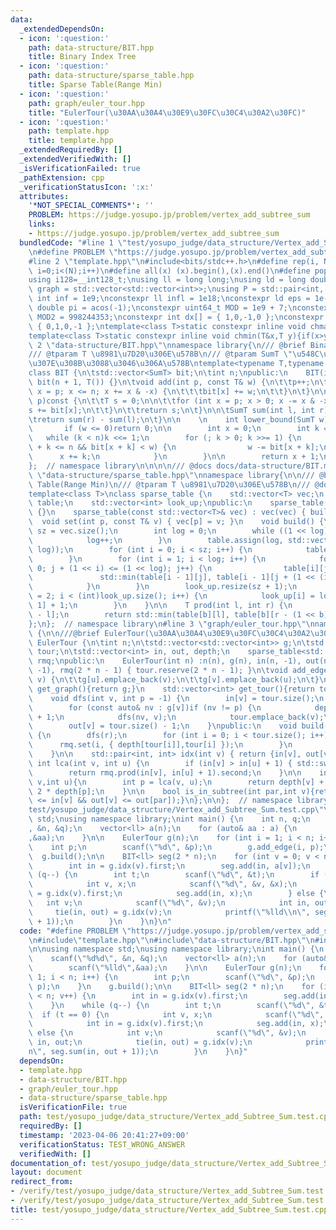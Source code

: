 ```yaml
---
data:
  _extendedDependsOn:
  - icon: ':question:'
    path: data-structure/BIT.hpp
    title: Binary Index Tree
  - icon: ':question:'
    path: data-structure/sparse_table.hpp
    title: Sparse Table(Range Min)
  - icon: ':question:'
    path: graph/euler_tour.hpp
    title: "EulerTour(\u30AA\u30A4\u30E9\u30FC\u30C4\u30A2\u30FC)"
  - icon: ':question:'
    path: template.hpp
    title: template.hpp
  _extendedRequiredBy: []
  _extendedVerifiedWith: []
  _isVerificationFailed: true
  _pathExtension: cpp
  _verificationStatusIcon: ':x:'
  attributes:
    '*NOT_SPECIAL_COMMENTS*': ''
    PROBLEM: https://judge.yosupo.jp/problem/vertex_add_subtree_sum
    links:
    - https://judge.yosupo.jp/problem/vertex_add_subtree_sum
  bundledCode: "#line 1 \"test/yosupo_judge/data_structure/Vertex_add_Subtree_Sum.test.cpp\"\
    \n#define PROBLEM \"https://judge.yosupo.jp/problem/vertex_add_subtree_sum\"\n\
    #line 2 \"template.hpp\"\n#include<bits/stdc++.h>\n#define rep(i, N)  for(int\
    \ i=0;i<(N);i++)\n#define all(x) (x).begin(),(x).end()\n#define popcount(x) __builtin_popcount(x)\n\
    using i128=__int128_t;\nusing ll = long long;\nusing ld = long double;\nusing\
    \ graph = std::vector<std::vector<int>>;\nusing P = std::pair<int, int>;\nconstexpr\
    \ int inf = 1e9;\nconstexpr ll infl = 1e18;\nconstexpr ld eps = 1e-6;\nconst long\
    \ double pi = acos(-1);\nconstexpr uint64_t MOD = 1e9 + 7;\nconstexpr uint64_t\
    \ MOD2 = 998244353;\nconstexpr int dx[] = { 1,0,-1,0 };\nconstexpr int dy[] =\
    \ { 0,1,0,-1 };\ntemplate<class T>static constexpr inline void chmax(T&x,T y){if(x<y)x=y;}\n\
    template<class T>static constexpr inline void chmin(T&x,T y){if(x>y)x=y;}\n#line\
    \ 2 \"data-structure/BIT.hpp\"\nnamespace library{\n/// @brief Binary Index Tree\n\
    /// @tparam T \u8981\u7D20\u306E\u578B\n/// @tparam SumT \"\u548C\u304C\" \u53CE\
    \u307E\u308B\u3088\u3046\u306A\u578B\ntemplate<typename T,typename SumT = T>\n\
    class BIT {\n\tstd::vector<SumT> bit;\n\tint n;\npublic:\n    BIT(int n) :n(n),\
    \ bit(n + 1, T()) {}\n\tvoid add(int p, const T& w) {\n\t\tp++;\n\t\tfor (int\
    \ x = p; x <= n; x += x & -x) {\n\t\t\tbit[x] += w;\n\t\t}\n\t}\n\n\tSumT sum(int\
    \ p)const {\n\t\tT s = 0;\n\n\t\tfor (int x = p; x > 0; x -= x & -x) {\n\t\t\t\
    s += bit[x];\n\t\t}\n\t\treturn s;\n\t}\n\n\tSumT sum(int l, int r)const {\n\t\
    \treturn sum(r) - sum(l);\n\t}\n\n    \n    int lower_bound(SumT w)const {\n \
    \       if (w <= 0)return 0;\n\n        int x = 0;\n        int k = 1;\n     \
    \   while (k < n)k <<= 1;\n        for (; k > 0; k >>= 1) {\n            if (x\
    \ + k <= n && bit[x + k] < w) {\n                w -= bit[x + k];\n          \
    \      x += k;\n            }\n        }\n\n        return x + 1;\n    }\n};\n\
    };  // namespace library\n\n\n\n/// @docs docs/data-structure/BIT.md\n#line 2\
    \ \"data-structure/sparse_table.hpp\"\nnamespace library{\n\n/// @brief Sparse\
    \ Table(Range Min)\n/// @tparam T \u8981\u7D20\u306E\u578B\n/// @docs docs/data-structure/sparse_table.md\n\
    template<class T>\nclass sparse_table {\n    std::vector<T> vec;\n    std::vector<std::vector<T>>\
    \ table;\n    std::vector<int> look_up;\npublic:\n    sparse_table(int n) : vec(n)\
    \ {}\n    sparse_table(const std::vector<T>& vec) : vec(vec) { build(); }\n  \
    \  void set(int p, const T& v) { vec[p] = v; }\n    void build() {\n        int\
    \ sz = vec.size();\n        int log = 0;\n        while ((1 << log) <= sz) {\n\
    \            log++;\n        }\n        table.assign(log, std::vector<T>(1 <<\
    \ log));\n        for (int i = 0; i < sz; i++) {\n            table[0][i] = vec[i];\n\
    \        }\n        for (int i = 1; i < log; i++) {\n            for (int j =\
    \ 0; j + (1 << i) <= (1 << log); j++) {\n                table[i][j] =\n     \
    \               std::min(table[i - 1][j], table[i - 1][j + (1 << (i - 1))]);\n\
    \            }\n        }\n        look_up.resize(sz + 1);\n        for (int i\
    \ = 2; i < (int)look_up.size(); i++) {\n            look_up[i] = look_up[i >>\
    \ 1] + 1;\n        }\n    }\n\n    T prod(int l, int r) {\n        int b = look_up[r\
    \ - l];\n        return std::min(table[b][l], table[b][r - (1 << b)]);\n    }\n\
    };\n};  // namespace library\n#line 3 \"graph/euler_tour.hpp\"\nnamespace library\
    \ {\n\n///@brief EulerTour(\u30AA\u30A4\u30E9\u30FC\u30C4\u30A2\u30FC)\nclass\
    \ EulerTour {\n\tint n;\n\tstd::vector<std::vector<int>> g;\n\tstd::vector<int>\
    \ tour;\n\tstd::vector<int> in, out, depth;\n    sparse_table<std::pair<int, int>>\
    \ rmq;\npublic:\n    EulerTour(int n) :n(n), g(n), in(n, -1), out(n, -1), depth(n,\
    \ -1), rmq(2 * n - 1) { tour.reserve(2 * n - 1); }\n\tvoid add_edge(int u, int\
    \ v) {\n\t\tg[u].emplace_back(v);\n\t\tg[v].emplace_back(u);\n\t}\n    std::vector<std::vector<int>>\
    \ get_graph(){return g;}\n    std::vector<int> get_tour(){return tour;}\nprivate:\n\
    \    void dfs(int v, int p = -1) {\n        in[v] = tour.size();\n        tour.emplace_back(v);\n\
    \        for (const auto& nv : g[v])if (nv != p) {\n            depth[nv] = depth[v]\
    \ + 1;\n            dfs(nv, v);\n            tour.emplace_back(v);\n        }\n\
    \        out[v] = tour.size() - 1;\n    }\npublic:\n    void build(int r = 0)\
    \ {\n        dfs(r);\n        for (int i = 0; i < tour.size(); i++) {\n      \
    \      rmq.set(i, { depth[tour[i]],tour[i] });\n        }\n        rmq.build();\n\
    \    }\n\n    std::pair<int, int> idx(int v) { return {in[v], out[v]}; }\n   \
    \ int lca(int v, int u) {\n        if (in[v] > in[u] + 1) { std::swap(u, v); }\n\
    \        return rmq.prod(in[v], in[u] + 1).second;\n    }\n\n    int dist(int\
    \ v,int u){\n        int p = lca(v, u);\n        return depth[v] + depth[u] -\
    \ 2 * depth[p];\n    }\n\n    bool is_in_subtree(int par,int v){return (in[par]\
    \ <= in[v] && out[v] <= out[par]);}\n};\n\n};  // namespace library\n#line 5 \"\
    test/yosupo_judge/data_structure/Vertex_add_Subtree_Sum.test.cpp\"\n\nusing namespace\
    \ std;\nusing namespace library;\nint main() {\n    int n, q;\n    scanf(\"%d%d\"\
    , &n, &q);\n    vector<ll> a(n);\n    for (auto& aa : a) {\n        scanf(\"%lld\"\
    ,&aa);\n    }\n\n    EulerTour g(n);\n    for (int i = 1; i < n; i++) {\n    \
    \    int p;\n        scanf(\"%d\", &p);\n        g.add_edge(i, p);\n    }\n  \
    \  g.build();\n\n    BIT<ll> seg(2 * n);\n    for (int v = 0; v < n; v++) {\n\
    \        int in = g.idx(v).first;\n        seg.add(in, a[v]);\n    }\n    while\
    \ (q--) {\n        int t;\n        scanf(\"%d\", &t);\n        if (t == 0) {\n\
    \            int v, x;\n            scanf(\"%d\", &v, &x);\n            int in\
    \ = g.idx(v).first;\n            seg.add(in, x);\n        } else {\n         \
    \   int v;\n            scanf(\"%d\", &v);\n            int in, out;\n       \
    \     tie(in, out) = g.idx(v);\n            printf(\"%lld\\n\", seg.sum(in, out\
    \ + 1));\n        }\n    }\n}\n"
  code: "#define PROBLEM \"https://judge.yosupo.jp/problem/vertex_add_subtree_sum\"\
    \n#include\"template.hpp\"\n#include\"data-structure/BIT.hpp\"\n#include\"graph/euler_tour.hpp\"\
    \n\nusing namespace std;\nusing namespace library;\nint main() {\n    int n, q;\n\
    \    scanf(\"%d%d\", &n, &q);\n    vector<ll> a(n);\n    for (auto& aa : a) {\n\
    \        scanf(\"%lld\",&aa);\n    }\n\n    EulerTour g(n);\n    for (int i =\
    \ 1; i < n; i++) {\n        int p;\n        scanf(\"%d\", &p);\n        g.add_edge(i,\
    \ p);\n    }\n    g.build();\n\n    BIT<ll> seg(2 * n);\n    for (int v = 0; v\
    \ < n; v++) {\n        int in = g.idx(v).first;\n        seg.add(in, a[v]);\n\
    \    }\n    while (q--) {\n        int t;\n        scanf(\"%d\", &t);\n      \
    \  if (t == 0) {\n            int v, x;\n            scanf(\"%d\", &v, &x);\n\
    \            int in = g.idx(v).first;\n            seg.add(in, x);\n        }\
    \ else {\n            int v;\n            scanf(\"%d\", &v);\n            int\
    \ in, out;\n            tie(in, out) = g.idx(v);\n            printf(\"%lld\\\
    n\", seg.sum(in, out + 1));\n        }\n    }\n}"
  dependsOn:
  - template.hpp
  - data-structure/BIT.hpp
  - graph/euler_tour.hpp
  - data-structure/sparse_table.hpp
  isVerificationFile: true
  path: test/yosupo_judge/data_structure/Vertex_add_Subtree_Sum.test.cpp
  requiredBy: []
  timestamp: '2023-04-06 20:41:27+09:00'
  verificationStatus: TEST_WRONG_ANSWER
  verifiedWith: []
documentation_of: test/yosupo_judge/data_structure/Vertex_add_Subtree_Sum.test.cpp
layout: document
redirect_from:
- /verify/test/yosupo_judge/data_structure/Vertex_add_Subtree_Sum.test.cpp
- /verify/test/yosupo_judge/data_structure/Vertex_add_Subtree_Sum.test.cpp.html
title: test/yosupo_judge/data_structure/Vertex_add_Subtree_Sum.test.cpp
---
```

